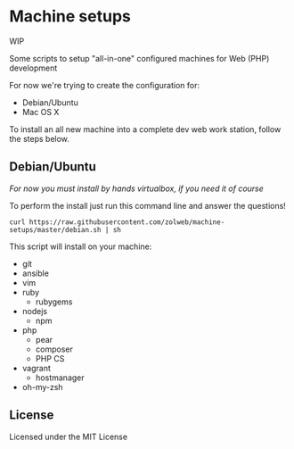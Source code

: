 Machine setups
==============

WIP

Some scripts to setup "all-in-one" configured machines for Web (PHP) development

For now we're trying to create the configuration for:
 - Debian/Ubuntu
 - Mac OS X

To install an all new machine into a complete dev web work station, follow the steps below.

Debian/Ubuntu
-------------

*For now you must install by hands virtualbox, if you need it of course*

To perform the install just run this command line and answer the questions!

```shell
curl https://raw.githubusercontent.com/zolweb/machine-setups/master/debian.sh | sh
```
This script will install on your machine:
 - git
 - ansible
 - vim
 - ruby
    * rubygems
 - nodejs
    * npm
 - php
    * pear
    * composer
    * PHP CS
 - vagrant
    * hostmanager
 - oh-my-zsh


License
-------

Licensed under the MIT License

